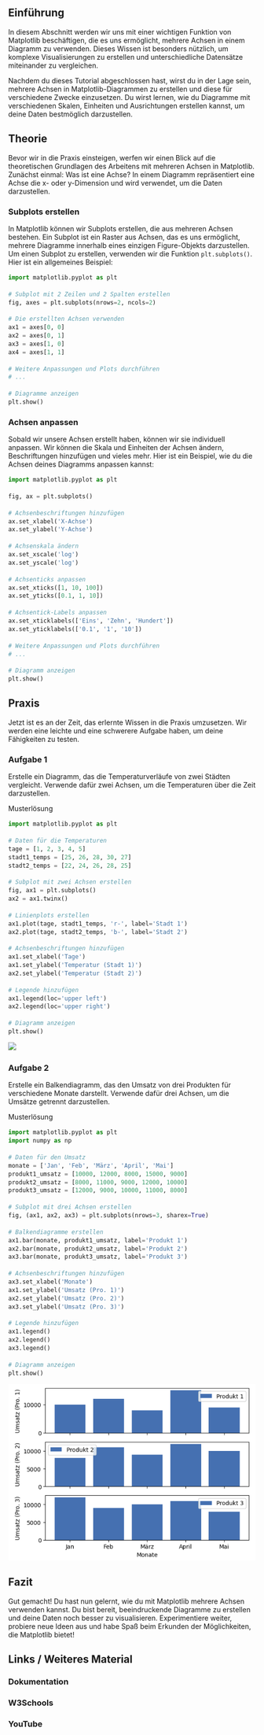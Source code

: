 ## Einführung

In diesem Abschnitt werden wir uns mit einer wichtigen Funktion von Matplotlib beschäftigen, die es uns ermöglicht, mehrere Achsen in einem Diagramm zu verwenden. Dieses Wissen ist besonders nützlich, um komplexe Visualisierungen zu erstellen und unterschiedliche Datensätze miteinander zu vergleichen.

Nachdem du dieses Tutorial abgeschlossen hast, wirst du in der Lage sein, mehrere Achsen in Matplotlib-Diagrammen zu erstellen und diese für verschiedene Zwecke einzusetzen. Du wirst lernen, wie du Diagramme mit verschiedenen Skalen, Einheiten und Ausrichtungen erstellen kannst, um deine Daten bestmöglich darzustellen.

## Theorie

Bevor wir in die Praxis einsteigen, werfen wir einen Blick auf die theoretischen Grundlagen des Arbeitens mit mehreren Achsen in Matplotlib. Zunächst einmal: Was ist eine Achse? In einem Diagramm repräsentiert eine Achse die x- oder y-Dimension und wird verwendet, um die Daten darzustellen.

### Subplots erstellen

In Matplotlib können wir Subplots erstellen, die aus mehreren Achsen bestehen. Ein Subplot ist ein Raster aus Achsen, das es uns ermöglicht, mehrere Diagramme innerhalb eines einzigen Figure-Objekts darzustellen. Um einen Subplot zu erstellen, verwenden wir die Funktion `plt.subplots()`. Hier ist ein allgemeines Beispiel:

```python
import matplotlib.pyplot as plt

# Subplot mit 2 Zeilen und 2 Spalten erstellen
fig, axes = plt.subplots(nrows=2, ncols=2)

# Die erstellten Achsen verwenden
ax1 = axes[0, 0]
ax2 = axes[0, 1]
ax3 = axes[1, 0]
ax4 = axes[1, 1]

# Weitere Anpassungen und Plots durchführen
# ...

# Diagramme anzeigen
plt.show()
```

### Achsen anpassen

Sobald wir unsere Achsen erstellt haben, können wir sie individuell anpassen. Wir können die Skala und Einheiten der Achsen ändern, Beschriftungen hinzufügen und vieles mehr. Hier ist ein Beispiel, wie du die Achsen deines Diagramms anpassen kannst:

```python
import matplotlib.pyplot as plt

fig, ax = plt.subplots()

# Achsenbeschriftungen hinzufügen
ax.set_xlabel('X-Achse')
ax.set_ylabel('Y-Achse')

# Achsenskala ändern
ax.set_xscale('log')
ax.set_yscale('log')

# Achsenticks anpassen
ax.set_xticks([1, 10, 100])
ax.set_yticks([0.1, 1, 10])

# Achsentick-Labels anpassen
ax.set_xticklabels(['Eins', 'Zehn', 'Hundert'])
ax.set_yticklabels(['0.1', '1', '10'])

# Weitere Anpassungen und Plots durchführen
# ...

# Diagramm anzeigen
plt.show()
```

## Praxis

Jetzt ist es an der Zeit, das erlernte Wissen in die Praxis umzusetzen. Wir werden eine leichte und eine schwerere Aufgabe haben, um deine Fähigkeiten zu testen.

### Aufgabe 1

Erstelle ein Diagramm, das die Temperaturverläufe von zwei Städten vergleicht. Verwende dafür zwei Achsen, um die Temperaturen über die Zeit darzustellen. 

Musterlösung

```python
import matplotlib.pyplot as plt

# Daten für die Temperaturen
tage = [1, 2, 3, 4, 5]
stadt1_temps = [25, 26, 28, 30, 27]
stadt2_temps = [22, 24, 26, 28, 25]

# Subplot mit zwei Achsen erstellen
fig, ax1 = plt.subplots()
ax2 = ax1.twinx()

# Linienplots erstellen
ax1.plot(tage, stadt1_temps, 'r-', label='Stadt 1')
ax2.plot(tage, stadt2_temps, 'b-', label='Stadt 2')

# Achsenbeschriftungen hinzufügen
ax1.set_xlabel('Tage')
ax1.set_ylabel('Temperatur (Stadt 1)')
ax2.set_ylabel('Temperatur (Stadt 2)')

# Legende hinzufügen
ax1.legend(loc='upper left')
ax2.legend(loc='upper right')

# Diagramm anzeigen
plt.show()
```
![](https://github.com/janehlenb/Projektarbeit-ChatGPT-Python/blob/main/Images/Darstellung/Subplots_und_mehrere_Achsen/Arbeiten_mit_mehreren_Achsen/ms_aufgabe1.png)

### Aufgabe 2

Erstelle ein Balkendiagramm, das den Umsatz von drei Produkten für verschiedene Monate darstellt. Verwende dafür drei Achsen, um die Umsätze getrennt darzustellen.

Musterlösung

```python
import matplotlib.pyplot as plt
import numpy as np

# Daten für den Umsatz
monate = ['Jan', 'Feb', 'März', 'April', 'Mai']
produkt1_umsatz = [10000, 12000, 8000, 15000, 9000]
produkt2_umsatz = [8000, 11000, 9000, 12000, 10000]
produkt3_umsatz = [12000, 9000, 10000, 11000, 8000]

# Subplot mit drei Achsen erstellen
fig, (ax1, ax2, ax3) = plt.subplots(nrows=3, sharex=True)

# Balkendiagramme erstellen
ax1.bar(monate, produkt1_umsatz, label='Produkt 1')
ax2.bar(monate, produkt2_umsatz, label='Produkt 2')
ax3.bar(monate, produkt3_umsatz, label='Produkt 3')

# Achsenbeschriftungen hinzufügen
ax3.set_xlabel('Monate')
ax1.set_ylabel('Umsatz (Pro. 1)')
ax2.set_ylabel('Umsatz (Pro. 2)')
ax3.set_ylabel('Umsatz (Pro. 3)')

# Legende hinzufügen
ax1.legend()
ax2.legend()
ax3.legend()

# Diagramm anzeigen
plt.show()
```

![](https://github.com/janehlenb/Projektarbeit-ChatGPT-Python/blob/main/Images/Darstellung/Subplots_und_mehrere_Achsen/Arbeiten_mit_mehreren_Achsen/ms_aufgabe2.png)

## Fazit
Gut gemacht! Du hast nun gelernt, wie du mit Matplotlib mehrere Achsen verwenden kannst. Du bist bereit, beeindruckende Diagramme zu erstellen und deine Daten noch besser zu visualisieren. Experimentiere weiter, probiere neue Ideen aus und habe Spaß beim Erkunden der Möglichkeiten, die Matplotlib bietet!

## Links / Weiteres Material
### Dokumentation
### W3Schools
### YouTube